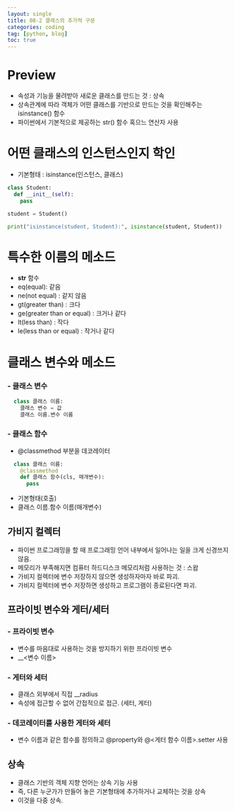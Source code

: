 ```yaml
---
layout: single
title: 08-2 클래스의 추가적 구문
categories: coding
tag: [python, blog]
toc: true
---
```


# Preview
- 속성과 기능을 물려받아 새로운 클래스를 만드는 것 : 상속
- 상속관계에 따라 객체가 어떤 클래스를 기반으로 만드는 것을 확인해주는 isinstance() 함수
- 파이썬에서 기본적으로 제공하는 str() 함수 혹으느 연산자 사용

# 어떤 클래스의 인스턴스인지 학인
- 기본형태 : isinstance(인스턴스, 클래스)

```python
class Student:
  def __init__(self):
    pass

student = Student()

print("isinstance(student, Student):", isinstance(student, Student))
```

# 특수한 이름의 메소드
- __str__ 함수
- eq(equal): 같음
- ne(not equal) : 같지 않음
- gt(greater than) : 크다
- ge(greater than or equal) : 크거나 같다
- lt(less than) : 작다
- le(less than or equal) : 작거나 같다

# 클래스 변수와 메소드

### - 클래스 변수

```python
  class 클래스 이름:
    클래스 변수 = 값
    클래스 이름.변수 이름  
```

### - 클래스 함수
- @classmethod 부분을 데코레이터

```python
  class 클래스 이름:
    @classmethod
    def 클래스 함수(cls, 매개변수):
      pass
```
 - 기본형태(호출)
 - 클래스 이름.함수 이름(매개변수)
 
 ## 가비지 컬렉터
 -  파이썬 프로그래밍을 할 때 프로그래밍 언어 내부에서 일어나는 일을 크게 신경쓰지 않음.
 -  메모리가 부족해지면 컴퓨터 하드디스크 메모리처럼 사용하는 것 : 스왑
 -  가비지 컬렉터에 변수 저장하지 않으면 생성하자마자 바로 파괴.
 -  가비지 컬렉터에 변수 저장하면 생성하고 프로그램이 종료된다면 파괴.
 
 ## 프라이빗 변수와 게터/세터

 ### - 프라이빗 변수
- 변수를 마음대로 사용하는 것을 방지하기 위한 프라이빗 변수
- __<변수 이름> 

 ### - 게터와 세터
- 클래스 외부에서 직접 __radius 
- 속성에 접근할 수 없어 간접적으로 접근. (세터, 게터)

 ### - 데코레이터를 사용한 게터와 세터
  - 변수 이름과 같은 함수를 정의하고 @property와 @<게터 함수 이름>.setter 사용

## 상속
- 클래스 기반의 객체 지향 언어는 상속 기능 사용
- 즉, 다른 누군가가 만들어 놓은 기본형태에 추가하거나 교체하는 것을 상속
- 이것을 다중 상속.
